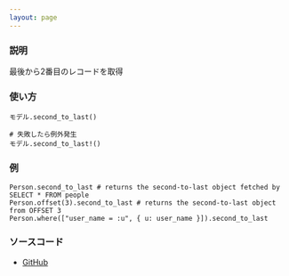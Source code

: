 ```yaml
---
layout: page
---
```


### 説明

最後から2番目のレコードを取得

### 使い方

    モデル.second_to_last()

    # 失敗したら例外発生
    モデル.second_to_last!()

### 例

    Person.second_to_last # returns the second-to-last object fetched by SELECT * FROM people
    Person.offset(3).second_to_last # returns the second-to-last object from OFFSET 3
    Person.where(["user_name = :u", { u: user_name }]).second_to_last


### ソースコード

- [GitHub](https://github.com/rails/rails/blob/984c3ef2775781d47efa9f541ce570daa2434a80/activerecord/lib/active_record/relation/finder_methods.rb#L288)
